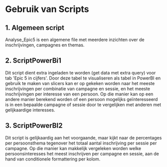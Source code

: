 # Gebruik van Scripts

## 1. Algemeen script

Analyse_Epic5 is een algemene file met meerdere inzichten over de inschrijvingen, campagnes en themas. 

## 2. ScriptPowerBi1

Dit script dient extra ingeladen te worden (get data met extra query) voor tab 'Epic 5 in cijfers'. Door deze tabel te visualiseren als tabel in PowerBI en gebruik te maken van slicers kan er op gekeken worden naar het meeste inschrijvingen per combinatie van campagne en sessie, en het meeste inschrijvingen per interesse van een persoon. Op die manier kan op een andere manier berekend worden of een persoon mogelijks geïnteresseerd is in een bepaalde campagne of sessie door te vergelijken met anderen met gelijkaardige interesses. 

## 3. ScriptPowerBI2

Dit script is gelijkaardig aan het voorgaande, maar kijkt naar de percentages per persoonsthema tegenover het totaal aantal inschrijving per sessie per campagne. Op die manier kan makkelijk vergeleken worden welke persoonsinteresses het meest inschrijven per campagne en sessie, aan de hand van conditionele formattering per kolom. 